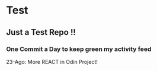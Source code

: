# Test
## Just a Test Repo !!
### One Commit a Day to keep green my activity feed 

23-Ago: More REACT in Odin Project!